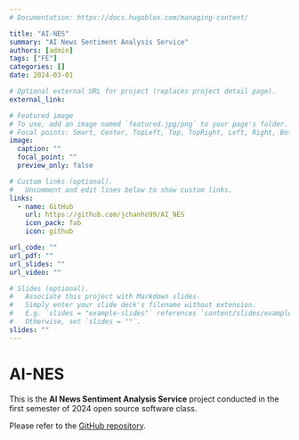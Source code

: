 ```yaml
---
# Documentation: https://docs.hugoblox.com/managing-content/

title: "AI-NES"
summary: "AI News Sentiment Analysis Service"
authors: [admin]
tags: ["FE"]
categories: []
date: 2024-03-01

# Optional external URL for project (replaces project detail page).
external_link:

# Featured image
# To use, add an image named `featured.jpg/png` to your page's folder.
# Focal points: Smart, Center, TopLeft, Top, TopRight, Left, Right, BottomLeft, Bottom, BottomRight.
image:
  caption: ""
  focal_point: ""
  preview_only: false

# Custom links (optional).
#   Uncomment and edit lines below to show custom links.
links:
  - name: GitHub
    url: https://github.com/jchanho99/AI_NES
    icon_pack: fab
    icon: github

url_code: ""
url_pdf: ""
url_slides: ""
url_video: ""

# Slides (optional).
#   Associate this project with Markdown slides.
#   Simply enter your slide deck's filename without extension.
#   E.g. `slides = "example-slides"` references `content/slides/example-slides.md`.
#   Otherwise, set `slides = ""`.
slides: ""
---
```

# AI-NES
This is the **AI News Sentiment Analysis Service** project conducted in the first semester of 2024 open source software class.

Please refer to the [GitHub repository](https://github.com/jchanho99/AI_NES).